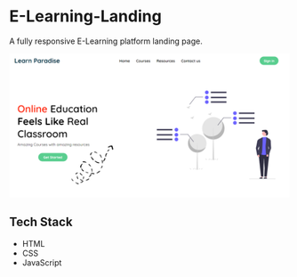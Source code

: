 # E-Learning-Landing
A fully responsive E-Learning platform landing page.

![preview](./preview/preview-image.png)

## Tech Stack
* HTML
* CSS
* JavaScript
